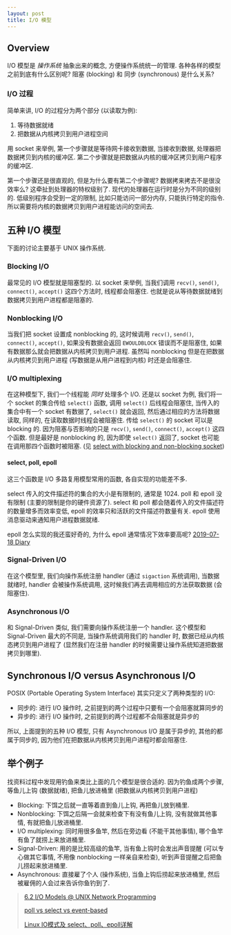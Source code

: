 ```yaml
---
layout: post
title: I/O 模型
---
```


## Overview

I/O 模型是 *操作系统* 抽象出来的概念, 方便操作系统统一的管理. 各种各样的模型之前到底有什么区别呢? 
阻塞 (blocking) 和 同步 (synchronous) 是什么关系?

### I/O 过程

简单来讲, I/O 的过程分为两个部分 (以读取为例):

1. 等待数据就绪
2. 把数据从内核拷贝到用户进程空间

用 socket 来举例, 第一个步骤就是等待网卡接收到数据, 当接收到数据, 处理器把数据拷贝到内核的缓冲区.
第二个步骤就是把数据从内核的缓冲区拷贝到用户程序的缓冲区.

第一个步骤还是很直观的, 但是为什么要有第二个步骤呢? 数据拷来拷去不是很没效率么? 这牵扯到处理器的特权级别了.
现代的处理器在运行时是分为不同的级别的. 低级别程序会受到一定的限制, 比如只能访问一部分内存, 只能执行特定的指令.
所以需要将内核的数据拷贝到用户进程能访问的空间去.

## 五种 I/O 模型

下面的讨论主要基于 UNIX 操作系统.

### Blocking I/O

最常见的 I/O 模型就是阻塞型的. 以 socket 来举例, 当我们调用 `recv()`, `send()`, `connect()`, `accept()` 这四个方法时,
线程都会阻塞住. 也就是说从等待数据就绪到数据拷贝到用户进程都是阻塞的.

### Nonblocking I/O

当我们把 socket 设置成 nonblocking 的, 这时候调用 `recv()`, `send()`, `connect()`, `accept()`, 如果没有数据会返回 `EWOULDBLOCK`
错误而不是阻塞住, 如果有数据那么就会把数据从内核拷贝到用户进程. 
虽然叫 nonblocking 但是在把数据从内核拷贝到用户进程 (写数据是从用户进程到内核) 时还是会阻塞住.

### I/O multiplexing

在这种模型下, 我们一个线程能 *同时* 处理多个 I/O. 还是以 socket 为例, 
我们将一个 socket 的集合传给 `select()` 函数, 调用 `select()` 后线程会阻塞住,
当传入的集合中有一个 socket 有数据了, `select()` 就会返回, 然后通过相应的方法将数据读取, 同样的,
在读取数据时线程会被阻塞住. 传给 `select()` 的 socket 可以是 blocking 的.
因为阻塞与否影响的只是 `recv()`, `send()`, `connect()`, `accept()` 这四个函数. 但是最好是 nonblocking 的,
因为即使 `select()` 返回了, socket 也可能在调用那四个函数时被阻塞. 
(见 [select with blocking and non-blocking socket](http://yoncise.com/2014/03/09/select-with-blocking-and-non-blocking-socket/))

#### select, poll, epoll

这三个函数是 I/O 多路复用模型常用的函数, 各自实现的功能差不多.

select 传入的文件描述符的集合的大小是有限制的, 通常是 1024. poll 和 epoll 没有限制 (主要的限制是你的硬件资源了).
select 和 poll 都会随着传入的文件描述符的数量增多而效率变低, epoll 的效率只和活跃的文件描述符数量有关. 
epoll 使用消息驱动来通知用户进程数据就绪. 

epoll 怎么实现的我还蛮好奇的, 为什么 epoll 通常情况下效率要高呢? [2019-07-18 Diary](https://yoncise.com/2019/07/18/Diary/)

### Signal-Driven I/O

在这个模型里, 我们向操作系统注册 handler (通过 `sigaction` 系统调用), 当数据就绪时, 
handler 会被操作系统调用, 这时候我们再去调用相应的方法获取数据 (会阻塞住).

### Asynchronous I/O

和 Signal-Driven 类似, 我们需要向操作系统注册一个 handler. 这个模型和 Signal-Driven 最大的不同是, 
当操作系统调用我们的 handler 时, 数据已经从内核态拷贝到用户进程了
(显然我们在注册 handler 的时候需要让操作系统知道把数据拷贝到哪里).

## Synchronous I/O versus Asynchronous I/O

POSIX (Portable Operating System Interface) 其实只定义了两种类型的 I/O:

- 同步的: 进行 I/O 操作时, 之前提到的两个过程中只要有一个会阻塞就算同步的
- 异步的: 进行 I/O 操作时, 之前提到的两个过程都不会阻塞就是异步的

所以, 上面提到的五种 I/O 模型, 只有 Asynchronous I/O 是属于异步的, 其他的都属于同步的, 
因为他们在把数据从内核拷贝到用户进程时都会阻塞住.

## 举个例子

找资料过程中发现用钓鱼来类比上面的几个模型是很合适的. 因为钓鱼成两个步骤, 等鱼儿上钩 (数据就绪), 
把鱼儿放进桶里 (把数据从内核拷贝到用户进程)

- Blocking: 下饵之后就一直等着直到鱼儿上钩, 再把鱼儿放到桶里.
- Nonblocking: 下饵之后隔一会就来检查下有没有鱼儿上钩, 没有就做其他事情, 有就把鱼儿放进桶里.
- I/O multiplexing: 同时用很多鱼竿, 然后在旁边看 (不能干其他事情), 哪个鱼竿有鱼了就捞上来放进桶里.
- Signal-Driven: 用的是比较高级的鱼竿, 当有鱼上钩时会发出声音提醒
(可以专心做其它事情, 不用像 nonblocking 一样亲自来检查), 听到声音提醒之后把鱼儿捞起来放进桶里.
- Asynchronous: 直接雇了个人 (操作系统), 当鱼上钩后捞起来放进桶里, 然后被雇佣的人会过来告诉你鱼钓到了.

> [6.2 I/O Models @ UNIX Network Programming](http://www.masterraghu.com/subjects/np/introduction/unix_network_programming_v1.3/ch06lev1sec2.html)
>
> [poll vs select vs event-based](https://daniel.haxx.se/docs/poll-vs-select.html)
>
> [Linux IO模式及 select、poll、epoll详解](https://segmentfault.com/a/1190000003063859)
